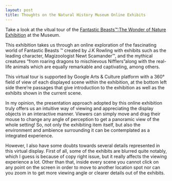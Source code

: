 ```yaml
---
layout: post
title: Thoughts on the Natural History Museum Online Exhibits
---
```


Take a look at the vitual tour of the [Fantastic Beasts™:The Wonder of Nature Exhibition](https://artsandculture.google.com/story/take-a-virtual-stroll-through-the-exhibition/CwIC5WiUgJ_VJw) at the Museum.

This exhibition takes us through an online exploration of the fascinating world of Fantastic Beasts ™ created by J.K Rowling with exhibits such as the leading character, Magizoologist Newt Scamander™, and the mythical creatures “from roaring dragons to mischievous Nifflers”along with the real-life animals which are equally remarkable and captivating, among others.

This virtual tour is supported by Google Arts & Culture platform with a 360° field of view of each displayed scene within the exhibition, at the bottom left side there’re passages that give introduction to the exhibition as well as the exhibits shown in the current scene.

In my opinion, the presentation approach adopted by this online exhibition truly offers us an intuitive way of viewing and appreciating the display objects in an interactive manner. Viewers can simply move and drag their mouse to change any angle of perception to get a panoramic view of the whole setting! So, not only the exhibiting item itself, but also the environment and ambience surrounding it can be contemplated as a integrated experience.

However, I also have some doubts towards several details represented in this virtual display. First of all, some of the exhibits are blurred quite notably, which I guess is because of copy right issue, but it really affects the viewing experience a lot. Other than that, inside every scene you cannot click on any point on the screen in order to move to another location spot nor can you zoom in to get more viewing angle or clearer details out of the exhibits.

